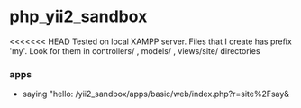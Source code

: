 # php_yii2_sandbox
<<<<<<< HEAD
Tested on local XAMPP server. Files that I create has prefix 'my'. Look for them in controllers/ , models/ , views/site/ directories
### apps
- saying "hello: /yii2_sandbox/apps/basic/web/index.php?r=site%2Fsay&